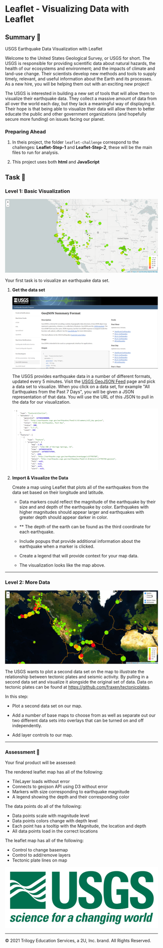# Leaflet - Visualizing Data with Leaflet 

## Summary :signal_strength:

USGS Earthquake Data Visualization with Leaflet

Welcome to the United States Geological Survey, or USGS for short. The USGS is responsible for providing scientific data about natural hazards, the health of our ecosystems and environment; and the impacts of climate and land-use change. Their scientists develop new methods and tools to supply timely, relevant, and useful information about the Earth and its processes. As a new hire, you will be helping them out with an exciting new project!

The USGS is interested in building a new set of tools that will allow them to visualize their earthquake data. They collect a massive amount of data from all over the world each day, but they lack a meaningful way of displaying it. Their hope is that being able to visualize their data will allow them to better educate the public and other government organizations (and hopefully secure more funding) on issues facing our planet.

### Preparing Ahead 

1. In theis project, the folder `leaflet-challenge` correspond to the challenges: **Leaflet-Step-1** and **Leaflet-Step-2**, these will be the main files to run for analysis.

2. This project uses both **html** and **JavaScript** 


## Task :signal_strength:

### Level 1: Basic Visualization

![2-BasicMap](Images/2-BasicMap.png)

Your first task is to visualize an earthquake data set.

1. **Get the data set**

   ![3-Data](Images/3-Data.png)

   The USGS provides earthquake data in a number of different formats, updated every 5 minutes. Visit the [USGS GeoJSON Feed](http://earthquake.usgs.gov/earthquakes/feed/v1.0/geojson.php) page and pick a data set to visualize. When you click on a data set, for example "All Earthquakes from the Past 7 Days", you will be given a JSON representation of that data. You will use the URL of this JSON to pull in the data for our visualization.

   ![4-JSON](Images/4-JSON.png)

2. **Import & Visualize the Data**

   Create a map using Leaflet that plots all of the earthquakes from the data set based on their longitude and latitude.

   * Data markers could reflect the magnitude of the earthquake by their size and and depth of the earthquake by color. Earthquakes with higher magnitudes should appear larger and earthquakes with greater depth should appear darker in color.

   * ** The depth of the earth can be found as the third coordinate for each earthquake.

   * Include popups that provide additional information about the earthquake when a marker is clicked.

   * Create a legend that will provide context for your map data.

   * The visualization looks like the map above.

- - -

### Level 2: More Data

![5-Advanced](Images/5-Advanced.png)

The USGS wants to plot a second data set on the map to illustrate the relationship between tectonic plates and seismic activity. By pulling in a second data set and visualize it alongside the original set of data. Data on tectonic plates can be found at <https://github.com/fraxen/tectonicplates>.

In this step:

* Plot a second data set on our map.

* Add a number of base maps to choose from as well as separate out our two different data sets into overlays that can be turned on and off independently.

* Add layer controls to our map.

- - -

### Assessment  :signal_strength:

Your final product will be assessed:

The rendered leaflet map has all of the following: 
* TileLayer loads without error
* Connects to geojson API using D3 without error
* Markers with size corresponding to earthquake magnitude
* A legend showing the depth and their corresponding color

The data points do all of the following:
* Data points scale with magnitude level
* Data points colors change with depth level
* Each point has a tooltip with the Magnitude, the location and depth
* All data points load in the correct locations

The leaflet map has all of the following: 
* Control to change basemap
* Control to add/remove layers
* Tectonic plate lines on map



![1-Logo](Images/1-Logo.png)

___
© 2021  Trilogy Education Services, a 2U, Inc. brand. All Rights Reserved.	
